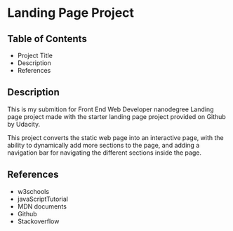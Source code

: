 # Landing Page Project

## Table of Contents

- Project Title
- Description
- References

## Description

This is my submition for Front End Web Developer nanodegree Landing page project made with the starter landing page project provided on Github by Udacity.

This project converts the static web page into an interactive page, with the ability to dynamically add more sections to the page, and adding a navigation bar for navigating the different sections inside the page.

## References

- w3schools
- javaScriptTutorial
- MDN documents
- Github
- Stackoverflow


